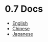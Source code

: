# 0.7 Docs

- [English](https://github.com/vuejs/vue-router/tree/1.0/docs/en)
- [Chinese](https://github.com/vuejs/vue-router/tree/1.0/docs/zh-cn)
- [Japanese](https://github.com/vuejs/vue-router/tree/1.0/docs/ja)
